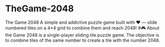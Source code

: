# TheGame-2048
The Game 2048  A simple and addictive puzzle game built with ❤️ — slide numbered tiles on a 4×4 grid to combine them and reach 2048!  #🎮 About the Game  2048 is a single-player sliding tile puzzle game. The objective is to combine tiles of the same number to create a tile with the number 2048. 
